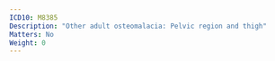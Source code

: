 ```yaml
---
ICD10: M8385
Description: "Other adult osteomalacia: Pelvic region and thigh"
Matters: No
Weight: 0
---
```

